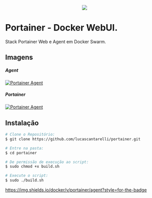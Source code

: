 
<p align="center">
    <img src="https://user-images.githubusercontent.com/15838096/116130792-0395e500-a6a2-11eb-82d9-d3809881f98e.png">
</p>

# Portainer - Docker WebUI.
<p align="justify"> Stack Portainer Web e Agent em Docker Swarm. </p>

## Imagens
##### Agent
<a href="https://hub.docker.com/r/portainer/agent">![Portainer Agent](https://img.shields.io/docker/v/portainer/agent?style=for-the-badge)</a>
##### Portainer
<a href="https://hub.docker.com/r/portainer/portainer-ce/">![Portainer Agent](https://img.shields.io/docker/v/portainer/portainer?style=for-the-badge)</a>

## Instalação
```bash
# Clone o Repositório:
$ git clone https://github.com/lucascantarelli/portainer.git

# Entre na pasta:
$ cd portainer

# De permissão de execução ao script:
$ sudo chmod +x build.sh

# Execute o script:
$ sudo ./build.sh
```

https://img.shields.io/docker/v/portainer/agent?style=for-the-badge
